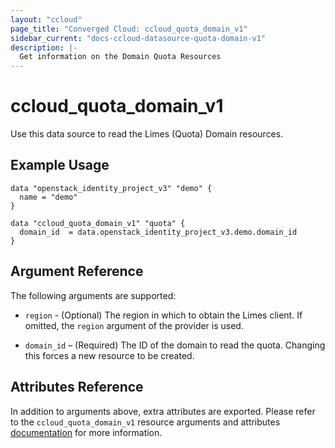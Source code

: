 ```yaml
---
layout: "ccloud"
page_title: "Converged Cloud: ccloud_quota_domain_v1"
sidebar_current: "docs-ccloud-datasource-quota-domain-v1"
description: |-
  Get information on the Domain Quota Resources
---
```


# ccloud\_quota\_domain\_v1

Use this data source to read the Limes (Quota) Domain resources.

## Example Usage

```hcl
data "openstack_identity_project_v3" "demo" {
  name = "demo"
}

data "ccloud_quota_domain_v1" "quota" {
  domain_id  = data.openstack_identity_project_v3.demo.domain_id
}
```

## Argument Reference

The following arguments are supported:

* `region` - (Optional) The region in which to obtain the Limes client. If
  omitted, the `region` argument of the provider is used.

* `domain_id` – (Required) The ID of the domain to read the quota. Changing
  this forces a new resource to be created.

## Attributes Reference

In addition to arguments above, extra attributes are exported. Please refer
to the `ccloud_quota_domain_v1` resource arguments and attributes
[documentation](../resources/quota_domain_v1.html) for more information.
